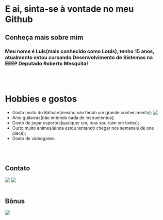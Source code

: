 #  E ai, sinta-se à vontade no meu Github
## Conheça mais sobre mim
### Meu nome é Luis(mais conhecido como Louis), tenho 15 anos, atualmento estou cursando Desenvolvimento de Sistemas na EEEP Deputado Roberto Mesquita!
<br>
<br>

#  Hobbies e gostos
 <img widght="340" eight="340" align="right" src="https://media.tenor.com/wjU738X-azsAAAAM/tounge-out-batman.gif" />
 
 - Gosto muito do Batman(mesmo não tendo um grande conhecimento);
 - Amo guitarras(não entendo nada de instrumentos);
 - Gosto de jogar esportes(qualquer um, mas sou ruim em todos);
 - Curto muito animes(ainda estou tentando chegar nos semanais de one piece);
 - Gosto de videogame.
<br>
<br>

 ## Contato
 <div>
  <a href="https://www.instagram.com/luiszx_scxr/" target="_blank"><img loading="lazy" src="https://img.shields.io/badge/Instagram-E4405F?style=for-the-badge&logo=instagram&logoColor=white"></a>
      <a href="https://wa.me/5585989921214?text=oi!%20vim%20do%20seu%20perfil%20do%20github%2C%20vamo%20conversar%3F" taget="_blank"><img loading="lazy" src="https://img.shields.io/badge/WhatsApp-25D366?style=for-the-badge&logo=whatsapp&logoColor=white"></a>
 </div>
 <br>
 
 ## Bônus
 <div>
  <a href="https://www.Youtube.com/shorts/ZkN0LdB4iAQ/" target="_blank"><img loading="lazy" src="https://img.shields.io/badge/Youtube-E4405F?style=for-the-badge&logo=youtube&logoColor=white"></a>
 </div>

 

